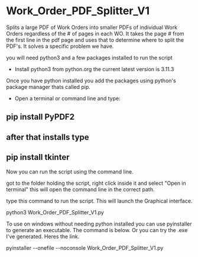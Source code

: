 # Work_Order_PDF_Splitter_V1
Splits a large PDF of Work Orders into smaller PDFs of individual Work Orders regardless of the # of pages in each WO.
It takes the page # from the first line in the pdf page and uses that to determine where to split the PDF's. It solves a specific problem we have.

you will need python3 and a few packages installed to run the script

* Install python3 from python.org the current latest version is 3.11.3

Once you have python installed you add the packages using python's package manager thats called pip.

- Open a terminal or command line and type:

pip install PyPDF2
--------------------
after that installs type
-------------------------
pip install tkinter
-----------------------------
Now you can run the script using the command line.

got to the folder holding the script, right click inside it and select "Open in terminal"
this will open the command line in the correct path.

type this command to run the script. This will launch the Graphical interface.

python3 Work_Order_PDF_Splitter_V1.py





To use on windows without needing python installed you can use pyinstaller to generate an executable. The command is below.
Or you can try the .exe I've generated. Heres the link.


pyinstaller --onefile --noconsole Work_Order_PDF_Splitter_V1.py
